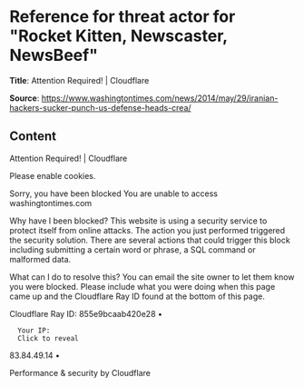 # Reference for threat actor for "Rocket Kitten, Newscaster, NewsBeef"

**Title**: Attention Required! | Cloudflare

**Source**: https://www.washingtontimes.com/news/2014/may/29/iranian-hackers-sucker-punch-us-defense-heads-crea/

## Content




  

Attention Required! | Cloudflare














Please enable cookies.


Sorry, you have been blocked
You are unable to access washingtontimes.com











Why have I been blocked?
This website is using a security service to protect itself from online attacks. The action you just performed triggered the security solution. There are several actions that could trigger this block including submitting a certain word or phrase, a SQL command or malformed data.


What can I do to resolve this?
You can email the site owner to let them know you were blocked. Please include what you were doing when this page came up and the Cloudflare Ray ID found at the bottom of this page.





Cloudflare Ray ID: 855e9bcaab420e28
•

      Your IP:
      Click to reveal
83.84.49.14
•

Performance & security by Cloudflare








